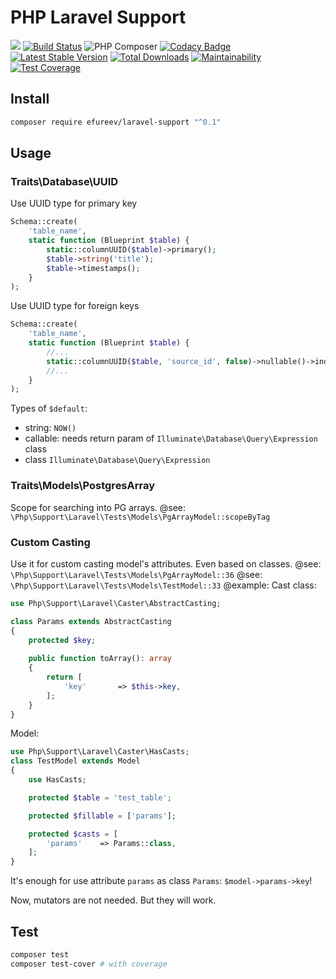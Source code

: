 # PHP Laravel Support
![](https://img.shields.io/badge/php->=7.2-blue.svg)
[![Build Status](https://travis-ci.org/efureev/laravel-support.svg?branch=master)](https://travis-ci.org/efureev/laravel-support)
![PHP Composer](https://github.com/efureev/laravel-support/workflows/PHP%20Composer/badge.svg)
[![Codacy Badge](https://api.codacy.com/project/badge/Grade/a53fb85fd1ab46169758e10dd2d818cb)](https://app.codacy.com/app/efureev/laravel-support?utm_source=github.com&utm_medium=referral&utm_content=efureev/laravel-support&utm_campaign=Badge_Grade_Settings)
[![Latest Stable Version](https://poser.pugx.org/efureev/laravel-support/v/stable?format=flat)](https://packagist.org/packages/efureev/laravel-support)
[![Total Downloads](https://poser.pugx.org/efureev/laravel-support/downloads)](https://packagist.org/packages/efureev/laravel-support)
[![Maintainability](https://api.codeclimate.com/v1/badges/5c2f433a24871b1f12e3/maintainability)](https://codeclimate.com/github/efureev/laravel-support/maintainability)
[![Test Coverage](https://api.codeclimate.com/v1/badges/5c2f433a24871b1f12e3/test_coverage)](https://codeclimate.com/github/efureev/laravel-support/test_coverage)

## Install
```bash
composer require efureev/laravel-support "^0.1"
```


## Usage

### Traits\Database\UUID

Use UUID type for primary key
```php
Schema::create(
    'table_name',
    static function (Blueprint $table) {
        static::columnUUID($table)->primary();
        $table->string('title');
        $table->timestamps();
    }
);
```
Use UUID type for foreign keys
```php
Schema::create(
    'table_name',
    static function (Blueprint $table) {
        //...
        static::columnUUID($table, 'source_id', false)->nullable()->index();
        //...
    }
);
```
Types of `$default`:
- string: `NOW()`
- callable: needs return param of `Illuminate\Database\Query\Expression` class 
- class `Illuminate\Database\Query\Expression`


### Traits\Models\PostgresArray
Scope for searching into PG arrays.
@see: `\Php\Support\Laravel\Tests\Models\PgArrayModel::scopeByTag`

### Custom Casting
Use it for custom casting model's attributes. Even based on classes.
@see: `\Php\Support\Laravel\Tests\Models\PgArrayModel::36`
@see: `\Php\Support\Laravel\Tests\Models\TestModel::33`
@example:
Cast class:
```php
use Php\Support\Laravel\Caster\AbstractCasting;

class Params extends AbstractCasting
{
    protected $key;
    
    public function toArray(): array
    {
        return [
            'key'       => $this->key,
        ];
    }
}
```

Model:
```php
use Php\Support\Laravel\Caster\HasCasts;
class TestModel extends Model
{
    use HasCasts;

    protected $table = 'test_table';

    protected $fillable = ['params'];

    protected $casts = [
        'params'    => Params::class,
    ];
}
```
It's enough for use attribute `params` as class `Params`: `$model->params->key`!

Now, mutators are not needed. But they will work. 


## Test
```bash
composer test
composer test-cover # with coverage
```
